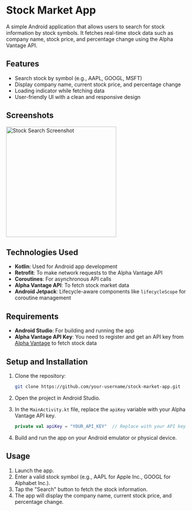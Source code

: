 # Stock Market App

A simple Android application that allows users to search for stock information by stock symbols. It fetches real-time stock data such as company name, stock price, and percentage change using the Alpha Vantage API.

## Features

- Search stock by symbol (e.g., AAPL, GOOGL, MSFT)
- Display company name, current stock price, and percentage change
- Loading indicator while fetching data
- User-friendly UI with a clean and responsive design

## Screenshots

<img src="![screenshot](https://github.com/user-attachments/assets/be60e4c0-5465-425c-8273-470ef8a73186)
" alt="Stock Search Screenshot" width="300"/>

## Technologies Used

- **Kotlin**: Used for Android app development
- **Retrofit**: To make network requests to the Alpha Vantage API
- **Coroutines**: For asynchronous API calls
- **Alpha Vantage API**: To fetch stock market data
- **Android Jetpack**: Lifecycle-aware components like `lifecycleScope` for coroutine management

## Requirements

- **Android Studio**: For building and running the app
- **Alpha Vantage API Key**: You need to register and get an API key from [Alpha Vantage](https://www.alphavantage.co/support/#api-key) to fetch stock data

## Setup and Installation

1. Clone the repository:

    ```bash
    git clone https://github.com/your-username/stock-market-app.git
    ```

2. Open the project in Android Studio.

3. In the `MainActivity.kt` file, replace the `apiKey` variable with your Alpha Vantage API key.

    ```kotlin
    private val apiKey = "YOUR_API_KEY"  // Replace with your API key
    ```

4. Build and run the app on your Android emulator or physical device.

## Usage

1. Launch the app.
2. Enter a valid stock symbol (e.g., AAPL for Apple Inc., GOOGL for Alphabet Inc.).
3. Tap the "Search" button to fetch the stock information.
4. The app will display the company name, current stock price, and percentage change.

